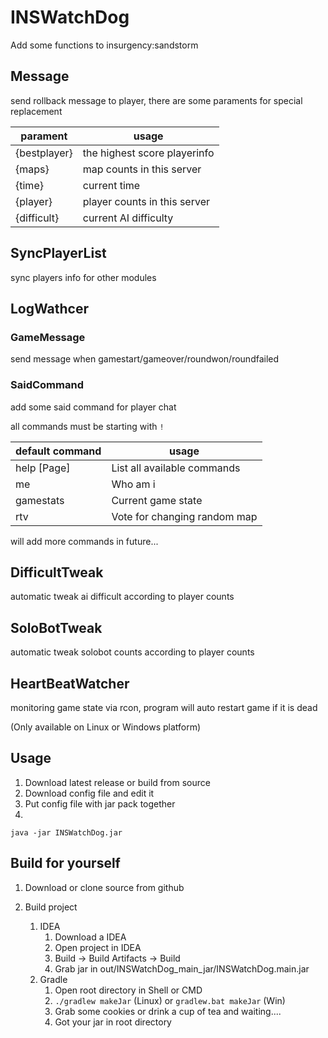 # INSWatchDog
 Add some functions to insurgency:sandstorm

 ## Message

send rollback message to player, there are some paraments for special replacement

|parament|usage|
|----|----|
|{bestplayer}|the highest score playerinfo|
|{maps}|map counts in this server|
|{time}|current time|
|{player}|player counts in this server|
|{difficult}| current AI difficulty|

## SyncPlayerList

sync players info for other modules

## LogWathcer

### GameMessage

send message when gamestart/gameover/roundwon/roundfailed

### SaidCommand

add some said command for player chat

all commands must be starting with `!`

|default command|usage|
|----|----|
|help [Page]|List all available commands|
|me|Who am i|
|gamestats|Current game state|
|rtv|Vote for changing random map|

will add more commands in future...

## DifficultTweak

automatic tweak ai difficult according to player counts

## SoloBotTweak

automatic tweak solobot counts according to player counts

## HeartBeatWatcher

monitoring game state via rcon, program will auto restart game if it is dead

(Only available on Linux or Windows platform)

## Usage

1. Download latest release or build from source
2. Download config file and edit it
3. Put config file with jar pack together
4. 

```
java -jar INSWatchDog.jar
```

## Build for yourself
1. Download or clone source from github

2. Build project
   1. IDEA
      1. Download a IDEA
      2. Open project in IDEA
      3. Build -> Build Artifacts -> Build
      4. Grab jar in out/INSWatchDog_main_jar/INSWatchDog.main.jar
   2. Gradle
      1. Open root directory in Shell or CMD
      2. `./gradlew makeJar` (Linux) or `gradlew.bat makeJar` (Win)
      3. Grab some cookies or drink a cup of tea and waiting....
      4. Got your jar in root directory